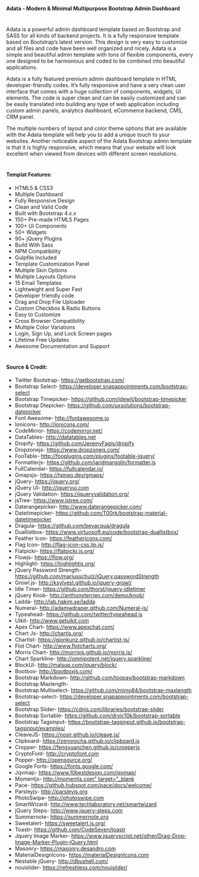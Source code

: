 #### Adata - Modern &amp; Minimal Multipurpose Bootstrap Admin Dashboard


#


Adata is a powerful admin dashboard template based on Bootstrap and SASS for all kinds of backend projects. It is a fully responsive template based on Bootstrap’s latest version. This design is very easy to customize and all files and code have been well organized and nicely. Adata is a simple and beautiful admin template with tons of flexible components, every one designed to be harmonious and coded to be combined into beautiful applications.

Adata is a fully featured premium admin dashboard template in HTML developer-friendly codes. It’s fully responsive and have a very clean user interface that comes with a huge collection of components, widgets, UI elements. The code is super clean and can be easily customized and can be 
easily translated into building any type of web application including custom admin panels, analytics dashboard, eCommerce backend, CMS, CRM 
panel.

The multiple numbers of layout and color theme options that are available with the Adata template will help you to add a unique touch to your websites. Another noticeable aspect of the Adata Bootstrap admin template is that it is highly responsive, which means that your website will look excellent when viewed from devices with different screen resolutions.


#



#### Templat Features:
<ul>
   <li>HTML5 &amp; CSS3</li>
   <li>Multiple Dashboard</li>
   <li>Fully Responsive Design</li>
   <li>Clean and Valid Code</li>
   <li>Built with Bootstrap 4.x.x</li>
   <li>150+ Pre-made HTML5 Pages</li>
   <li>100+ UI Components</li>
   <li>50+ Widgets</li>
   <li>90+ jQuery Plugins</li>
   <li>Build With Sass</li>
   <li>NPM Compatibility</li>
   <li>Gulpfile Included</li>
   <li>Template Customization Panel</li>
   <li>Multiple Skin Options</li>
   <li>Multiple Layouts Options</li>
   <li>15 Email Templates</li>
   <li>Lightweight and Super Fast</li>
   <li>Developer friendly code</li>
   <li>Drag and Drop File Uploader</li>
   <li>Custom Checkbox &amp; Radio Buttons</li>
   <li>Easy to Customize</li>
   <li>Cross Browser Compatibility</li>
   <li>Multiple Color Variations</li>
   <li>Login, Sign Up, and Lock Screen pages</li>
   <li>Lifetime Free Updates</li>
   <li>Awesome Documentation and Support</li>
</ul>


#


#### Source & Credit:
<ul>
	<li>Twitter Bootstrap- <a href="https://getbootstrap.com/" target="_blank">https://getbootstrap.com/</a></li>
	<li>Bootstrap Select- <a href="https://developer.snapappointments.com/bootstrap-select" target="_blank">https://developer.snapappointments.com/bootstrap-select</a></li>
	<li>Bootstrap Timepicker- <a href="https://github.com/jdewit/bootstrap-timepicker" target="_blank">https://github.com/jdewit/bootstrap-timepicker</a></li>
	<li>Bootstrap Dtepicker- <a href="https://github.com/uxsolutions/bootstrap-datepicker" target="_blank">https://github.com/uxsolutions/bootstrap-datepicker</a></li>
	<li>Font Awesome- <a href="http://fontawesome.io" target="_blank">http://fontawesome.io</a></li>
	<li>Ionicons- <a href="http://ionicons.com/" target="_blank">http://ionicons.com/</a></li>
	<li>CodeMirror- <a href="https://codemirror.net/" target="_blank">https://codemirror.net/</a></li>
	<li>DataTables- <a href="http://datatables.net" target="_blank">http://datatables.net</a></li>
	<li>Dropify- <a href="https://github.com/JeremyFagis/dropify" target="_blank">https://github.com/JeremyFagis/dropify</a></li>
	<li>Dropzonejs- <a href="https://www.dropzonejs.com/" target="_blank">https://www.dropzonejs.com/</a></li>
	<li>FooTable- <a href="http://fooplugins.com/plugins/footable-jquery/" target="_blank">http://fooplugins.com/plugins/footable-jquery/</a></li>
	<li>Formatterjs- <a href="https://github.com/jaridmargolin/formatter.js" target="_blank">https://github.com/jaridmargolin/formatter.js</a></li>
	<li>FullCalendar- <a href="https://fullcalendar.io/" target="_blank">https://fullcalendar.io/</a></li>
	<li>Gmapsjs- <a href="https://hpneo.dev/gmaps/" target="_blank">https://hpneo.dev/gmaps/</a></li>
	<li>jQuery- <a href="https://jquery.org/" target="_blank">https://jquery.org/</a></li>
	<li>jQuery UI- <a href="http://jqueryui.com" target="_blank">http://jqueryui.com</a></li>
	<li>jQuery Validation- <a href="https://jqueryvalidation.org/" target="_blank">https://jqueryvalidation.org/</a></li>
	<li>jsTree- <a href="https://www.jstree.com/" target="_blank">https://www.jstree.com/</a></li>
	<li>Daterangepicker- <a href="http://www.daterangepicker.com/" target="_blank">http://www.daterangepicker.com/</a></li>
	<li>Datetimepicker- <a href="https://github.com/T00rk/bootstrap-material-datetimepicker" target="_blank">https://github.com/T00rk/bootstrap-material-datetimepicker</a></li>
	<li>Dragula- <a href="https://github.com/bevacqua/dragula" target="_blank">https://github.com/bevacqua/dragula</a></li>
	<li>Duallistbox- <a href="https://www.virtuosoft.eu/code/bootstrap-duallistbox/"target="_blank">https://www.virtuosoft.eu/code/bootstrap-duallistbox/</a></li>
	<li>Feather Icon- <a href="https://feathericons.com/" target="_blank">https://feathericons.com/</a></li>
	<li>Flag Icon- <a href="http://flag-icon-css.lip.is/" target="_blank">http://flag-icon-css.lip.is/</a></li>
	<li>Flatpickr- <a href="https://flatpickr.js.org/" target="_blank">https://flatpickr.js.org/</a></li>
	<li>Flowjs- <a href="https://flow.org/" target="_blank">https://flow.org/</a></li>
	<li>Highlight- <a href="https://highlightjs.org/" target="_blank">https://highlightjs.org/</a></li>
	<li>jQuery Password Strength- <a href="https://github.com/mariusschulz/jQuery.passwordStrength"target="_blank">https://github.com/mariusschulz/jQuery.passwordStrength</a></li>
	<li>Growl.js- <a href="http://ksylvest.github.io/jquery-growl/" target="_blank">http://ksylvest.github.io/jquery-growl/</a></li>
	<li>Idle Timer- <a href="https://github.com/thorst/jquery-idletimer" target="_blank">https://github.com/thorst/jquery-idletimer</a></li>
	<li>jQuery Knob- <a href="http://anthonyterrien.com/demo/knob/" target="_blank">http://anthonyterrien.com/demo/knob/</a></li>
	<li>Ladda- <a href="http://lab.hakim.se/ladda" target="_blank">http://lab.hakim.se/ladda</a></li>
	<li>Numeral- <a href="http://adamwdraper.github.com/Numeral-js/" target="_blank">http://adamwdraper.github.com/Numeral-js/</a></li>
	<li>Typeahead- <a href="https://github.com/twitter/typeahead.js" target="_blank">https://github.com/twitter/typeahead.js</a></li>
	<li>UIkit- <a href="http://www.getuikit.com" target="_blank">http://www.getuikit.com</a></li>
	<li>Apex Chart- <a href="https://www.apexchat.com/" target="_blank">https://www.apexchat.com/</a></li>
	<li>Chart Js- <a href="http://chartjs.org/" target="_blank">http://chartjs.org/</a></li>
	<li>Chartist- <a href="https://gionkunz.github.io/chartist-js/" target="_blank">https://gionkunz.github.io/chartist-js/</a></li>
	<li>Flot Chart- <a href="http://www.flotcharts.org/" target="_blank">http://www.flotcharts.org/</a></li>
	<li>Morris Chart- <a href="http://morrisjs.github.io/morris.js/" target="_blank">http://morrisjs.github.io/morris.js/</a></li>
	<li>Chart Sparkline- <a href="http://omnipotent.net/jquery.sparkline/" target="_blank">http://omnipotent.net/jquery.sparkline/</a></li>
	<li>BlockUI- <a href="http://malsup.com/jquery/block/" target="_blank">http://malsup.com/jquery/block/</a></li>
	<li>Bootbox- <a href="http://bootboxjs.com/" target="_blank">http://bootboxjs.com/</a></li>
	<li>Bootstrap Markdown- <a href="http://github.com/toopay/bootstrap-markdown" target="_blank">http://github.com/toopay/bootstrap-markdown</a></li>
	<li>Bootstrap Maxlength- <a href="https://github.com/mimo84/bootstrap-maxlength" target="_blank"></a></li>
	<li>Bootstrap Multiselect- <a href="http://davidstutz.de/bootstrap-multiselect/" target="_blank">https://github.com/mimo84/bootstrap-maxlength</a></li>
	<li>Bootstrap-select- <a href="https://developer.snapappointments.com/bootstrap-select" target="_blank">https://developer.snapappointments.com/bootstrap-select</a></li>
	<li>Bootstrap Slider- <a href="https://cdnjs.com/libraries/bootstrap-slider" target="_blank">https://cdnjs.com/libraries/bootstrap-slider</a></li>
	<li>Bootstrap Sortable- <a href="https://github.com/drvic10k/bootstrap-sortable" target="_blank">https://github.com/drvic10k/bootstrap-sortable</a></li>
	<li>Bootstrap Tagsinput- <a href="https://bootstrap-tagsinput.github.io/bootstrap-tagsinput/examples/" target="_blank">https://bootstrap-tagsinput.github.io/bootstrap-tagsinput/examples/</a></li>
	<li>CleaveJS- <a href="https://nosir.github.io/cleave.js/" target="_blank">https://nosir.github.io/cleave.js/</a></li>
	<li>Clipboard- <a href="https://zenorocha.github.io/clipboard.js" target="_blank">https://zenorocha.github.io/clipboard.js</a></li>
	<li>Cropper- <a href="https://fengyuanchen.github.io/cropperjs" target="_blank">https://fengyuanchen.github.io/cropperjs</a></li>
	<li>CryptoFont- <a href="http://cryptofont.com" target="_blank">http://cryptofont.com</a></li>
	<li>Popper- <a href="http://opensource.org/" target="_blank">http://opensource.org/</a></li>
	<li>Google Forts- <a href="https://fonts.google.com/" target="_blank">https://fonts.google.com/</a></li>
	<li>Jqvmap- <a href="https://www.10bestdesign.com/jqvmap/" target="_blank">https://www.10bestdesign.com/jqvmap/</a></li>
	<li>Momentjs- <a href="http://momentjs.com" target="_blank">http://momentjs.com" target="_blank</a></li>
	<li>Pace- <a href="https://github.hubspot.com/pace/docs/welcome/" target="_blank">https://github.hubspot.com/pace/docs/welcome/</a></li>
	<li>Parsleyjs- <a href="http://parsleyjs.org" target="_blank">http://parsleyjs.org</a></li>
	<li>PhotoSwipe- <a href="http://photoswipe.com" target="_blank">http://photoswipe.com</a></li>
	<li>SmartWizard- <a href="http://www.techlaboratory.net/smartwizard" target="_blank">http://www.techlaboratory.net/smartwizard</a></li>
	<li>jQuery Steps- <a href="http://www.jquery-steps.com" target="_blank">http://www.jquery-steps.com</a></li>
	<li>Summernote- <a href="https://summernote.org" target="_blank">https://summernote.org</a></li>
	<li>Sweetalert- <a href="https://sweetalert.js.org/" target="_blank">https://sweetalert.js.org/</a></li>
	<li>Toastr- <a href="https://github.com/CodeSeven/toastr" target="_blank">https://github.com/CodeSeven/toastr</a></li>
	<li>Jquery Image Marker- <a href="https://www.jqueryscript.net/other/Drag-Drop-Image-Marker-Plugin-jQuery.html" target="_blank">https://www.jqueryscript.net/other/Drag-Drop-Image-Marker-Plugin-jQuery.html</a></li>
	<li>Masonry- <a href="https://masonry.desandro.com" target="_blank">https://masonry.desandro.com</a></li>
	<li>MaterialDesignIcons- <a href="https://materialDesignIcons.com" target="_blank">https://materialDesignIcons.com</a></li>
	<li>Nestable jQuery- <a href="http://dbushell.com/" target="_blank">http://dbushell.com/</a></li>
	<li>nouislider- <a href="https://refreshless.com/nouislider/" target="_blank">https://refreshless.com/nouislider/</a></li>
</ul>
